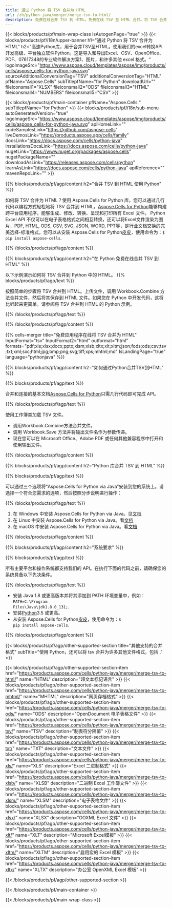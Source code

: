 ```yaml
---
title: 通过 Python 将 TSV 合并为 HTML
url: /zh/python-java/merger/merge-tsv-to-html/ 
description: 免费在线合并 TSV 到 HTML。免费在线 TSV 至 HTML 合并。将 TSV 合并到 Word、Excel、PPTX、PDF、JPG、HTML、ODS、SVG、XPS 等。
---
```

{{< blocks/products/pf/main-wrap-class isAutogenPage="true" >}}
{{< blocks/products/pf/i18n/upper-banner h1="通过 Python 将 TSV 合并为 HTML" h2="高速Python库，用于合并TSV至HTML。使用我们的excel转换API开发高级、平台独立软件Python。这是导入和导出Excel、CSV、OpenOffice、PDF、07617348的专业软件解决方案1、图片，和许多其他 excel 格式。" logoImageSrc="https://www.aspose.cloud/templates/aspose/img/products/cells/aspose_cells-for-python-java.svg" sourceAdditionalConversionTag="TSV" additionalConversionTag="HTML" pfName="Aspose.Cells" subTitlepfName="for Python" downloadUrl="" fileiconsmall1="XLSX" fileiconsmall2="ODS" fileiconsmall3="HTML" fileiconsmall4="NUMBERS" fileiconsmall5="CSV" >}}

{{< blocks/products/pf/main-container pfName="Aspose.Cells " subTitlepfName="for Python" >}}
{{< blocks/products/pf/i18n/sub-menu autoGeneratedVersion="true" logoImageSrc="https://www.aspose.cloud/templates/aspose/img/products/cells/aspose_cells-for-python-java.svg" apiHomeLink="" codeSamplesLink="https://github.com/aspose-cells" liveDemosLink="https://products.aspose.app/cells/family" docsLink="https://docs.aspose.com/cells/python-java" installationsDocsLink="https://docs.aspose.com/cells/python-java" nugetLink="https://www.nuget.org/packages/aspose.cells" nugetPackageName="" downloadAsLink="https://releases.aspose.com/cells/python" learnAsLink="https://docs.aspose.com/cells/python-java" apiReference="" mavenRepoLink="" >}}

{{% blocks/products/pf/agp/content h2="合并 TSV 到 HTML 使用 Python" %}}

如何将 TSV 合并为 HTML？使用 Aspose.Cells for Python 库，您可以通过几行代码以编程方式轻松地将 TSV 合并到 HTML。[Aspose.Cells for Python](https://pypi.org/project/aspose-cells)能够构建跨平台应用程序，能够生成、修改、转换、呈现和打印所有 Excel 文件。 Python Excel API 不仅可以在电子表格格式之间相互转换，还可以将Excel文件渲染为图片，PDF, HTML, ODS, CSV, SVG, JSON, WORD, PPT等，是行业文档交换的完美选择-标准格式。您可以从安装 Aspose.Cells for Python<a href="https://pypi.org/project/aspose-cells/">皮皮</a>，使用命令为：<code>$ pip install aspose-cells</code>.


{{% /blocks/products/pf/agp/content %}}

{{% blocks/products/pf/agp/content h2="在 Python 免费在线合并 TSV 到 HTML" %}}

以下示例演示如何将 TSV 合并到 Python 中的 HTML。
{{% blocks/products/pf/agp/text %}}

按照简单的步骤将 TSV 合并到 HTML。上传文件，调用 Workbook.Combine 方法合并文件，然后将其保存到 HTML 文件。如果您在 Python 中开发代码，这将比听起来更简单。请参阅将 TSV 合并到 HTML 的 Python 示例。

{{% /blocks/products/pf/agp/text %}}

{{% /blocks/products/pf/agp/content %}}

{{% cells-merger title="免费应用程序在线将 TSV 合并为 HTML" InputFormat="tsv" InputFormat2="html" outformat="html" formats="pdf;xls;xlsx;docx;pptx;xlsm;xlsb;xltx;xlt;xltm;json;fods;ods;csv;tsv;txt;xml;sxc;html;jpg;bmp;png;svg;tiff;xps;mhtml;md" IsLandingPage="true" language="pythonjava" %}}

{{% blocks/products/pf/agp/content h2="如何通过Python合并TSV到HTML" %}}

{{% blocks/products/pf/agp/text %}}

合并和连接的基本文档[Aspose.Cells for Python](https://products.aspose.com/cells/python-java)只需几行代码即可完成 API。

{{% /blocks/products/pf/agp/text %}}

使用工作簿类加载 TSV 文件。
+ 调用Workbook.Combine方法合并文件。
+ 调用 Workbook.Save 方法并将输出文件名作为参数传递。
+ 现在您可以在 Microsoft Office、Adobe PDF 或任何其他兼容程序中打开和使用输出文件。

{{% /blocks/products/pf/agp/content %}}

{{% blocks/products/pf/agp/content h2="Python 库合并 TSV 到 HTML" %}}

{{% blocks/products/pf/agp/text %}}

可以通过三个选项将“Aspose.Cells for Python via Java”安装到您的系统上。请选择一个符合您需求的选项，然后按照分步说明进行操作：

{{% /blocks/products/pf/agp/text %}}

1. 在 Windows 中安装 Aspose.Cells for Python via Java。见[文档](https://docs.aspose.com/cells/python-java/getting-started/#windows)
1. 在 Linux 中安装 Aspose.Cells for Python via Java。看[文档](https://docs.aspose.com/cells/python-java/getting-started/#linux)
1. 在 macOS 中安装 Aspose.Cells for Python via Java。看[文档](https://docs.aspose.com/cells/python-java/getting-started/#macos)


{{% /blocks/products/pf/agp/content %}}

 
{{% blocks/products/pf/agp/content h2="系统要求" %}}

{{% blocks/products/pf/agp/text %}}

所有主要平台和操作系统都支持我们的 API。在执行下面的代码之前，请确保您的系统具备以下先决条件。

{{% /blocks/products/pf/agp/text %}}

- 安装 Java 1.8 或更高版本并将其添加到 PATH 环境变量中，例如：<code>PATH=C:\Program Files\Java\jdk1.8.0_131;</code>.
- 安装[Python](https://www.python.org/downloads/)3.5 或更高。
- 从安装 Aspose.Cells for Python<a href="https://pypi.org/project/aspose-cells/">皮皮</a>，使用命令为：<code>$ pip install aspose-cells</code>.


{{% /blocks/products/pf/agp/content %}}


{{< blocks/products/pf/agp/other-supported-section title="其他支持的合并格式" subTitle="使用 Python，还可以将 tsv 合并为许多其他文件格式，包括 ." >}}

{{< blocks/products/pf/agp/other-supported-section-item href="https://products.aspose.com/cells/python-java/merger/merge-tsv-to-html/" name="HTML" description="超文本标记语言" >}}
{{< blocks/products/pf/agp/other-supported-section-item href="https://products.aspose.com/cells/python-java/merger/merge-tsv-to-mhtml/" name="MHTML" description="网页存档格式" >}}
{{< blocks/products/pf/agp/other-supported-section-item href="https://products.aspose.com/cells/python-java/merger/merge-tsv-to-ods/" name="ODS" description="OpenDocument 电子表格文件" >}}
{{< blocks/products/pf/agp/other-supported-section-item href="https://products.aspose.com/cells/python-java/merger/merge-tsv-to-tsv/" name="TSV" description="制表符分隔值" >}}
{{< blocks/products/pf/agp/other-supported-section-item href="https://products.aspose.com/cells/python-java/merger/merge-tsv-to-txt/" name="TXT" description="文本文件" >}}
{{< blocks/products/pf/agp/other-supported-section-item href="https://products.aspose.com/cells/python-java/merger/merge-tsv-to-xls/" name="XLS" description="Excel 二进制格式" >}}
{{< blocks/products/pf/agp/other-supported-section-item href="https://products.aspose.com/cells/python-java/merger/merge-tsv-to-xlsb/" name="XLSB" description="二进制 Excel 工作簿文件" >}}
{{< blocks/products/pf/agp/other-supported-section-item href="https://products.aspose.com/cells/python-java/merger/merge-tsv-to-xlsm/" name="XLSM" description="电子表格文件" >}}
{{< blocks/products/pf/agp/other-supported-section-item href="https://products.aspose.com/cells/python-java/merger/merge-tsv-to-xlsx/" name="XLSX" description="OOXML Excel 文件" >}}
{{< blocks/products/pf/agp/other-supported-section-item href="https://products.aspose.com/cells/python-java/merger/merge-tsv-to-xlt/" name="XLT" description="Microsoft Excel模板" >}}
{{< blocks/products/pf/agp/other-supported-section-item href="https://products.aspose.com/cells/python-java/merger/merge-tsv-to-xltm/" name="XLTM" description="启用宏的 Excel 模板" >}}
{{< blocks/products/pf/agp/other-supported-section-item href="https://products.aspose.com/cells/python-java/merger/merge-tsv-to-xltx/" name="XLTX" description="办公室 OpenXML Excel 模板" >}}

{{< /blocks/products/pf/agp/other-supported-section >}}

{{< /blocks/products/pf/main-container >}}
    
{{< /blocks/products/pf/main-wrap-class >}}
